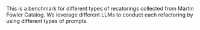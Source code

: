 This is a benchmark for different types of recatorings collected from Martin Fowler Catalog. We leverage different LLMs to conduct each refactoring by using different types of prompts.

